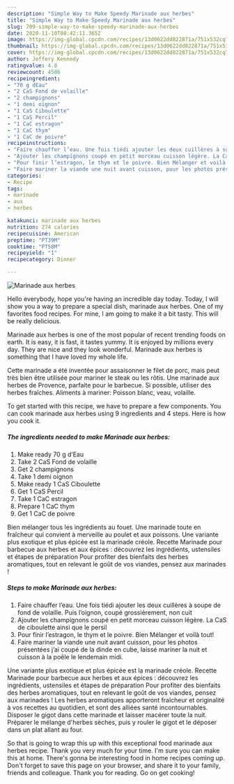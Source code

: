 ```yaml
---
description: "Simple Way to Make Speedy Marinade aux herbes"
title: "Simple Way to Make Speedy Marinade aux herbes"
slug: 709-simple-way-to-make-speedy-marinade-aux-herbes
date: 2020-11-10T08:42:11.365Z
image: https://img-global.cpcdn.com/recipes/13d0622dd822871a/751x532cq70/marinade-aux-herbes-photo-principale-de-la-recette.jpg
thumbnail: https://img-global.cpcdn.com/recipes/13d0622dd822871a/751x532cq70/marinade-aux-herbes-photo-principale-de-la-recette.jpg
cover: https://img-global.cpcdn.com/recipes/13d0622dd822871a/751x532cq70/marinade-aux-herbes-photo-principale-de-la-recette.jpg
author: Jeffery Kennedy
ratingvalue: 4.8
reviewcount: 4586
recipeingredient:
- "70 g dEau"
- "2 CaS Fond de volaille"
- "2 champignons"
- "1 demi oignon"
- "1 CaS Ciboulette"
- "1 CaS Percil"
- "1 CaC estragon"
- "1 CaC thym"
- "1 CaC de poivre"
recipeinstructions:
- "Faire chauffer l’eau. Une fois tiédi ajouter les deux cuillères à soupe de fond de volaille. Puis l’oignon, coupé grossièrement, non cuit"
- "Ajouter les champignons coupé en petit morceau cuisson légère. La CaS de ciboulette ainsi que le persil"
- "Pour finir l’estragon, le thym et le poivre. Bien Mélanger et voilà tout!"
- "Faire mariner la viande une nuit avant cuisson, pour les photos présentées j’ai coupé de la dinde en cube, laissé mariner la nuit et cuisson à la poêle le lendemain midi."
categories:
- Recipe
tags:
- marinade
- aux
- herbes

katakunci: marinade aux herbes 
nutrition: 274 calories
recipecuisine: American
preptime: "PT39M"
cooktime: "PT58M"
recipeyield: "1"
recipecategory: Dinner

---
```



![Marinade aux herbes](https://img-global.cpcdn.com/recipes/13d0622dd822871a/751x532cq70/marinade-aux-herbes-photo-principale-de-la-recette.jpg)

Hello everybody, hope you're having an incredible day today. Today, I will show you a way to prepare a special dish, marinade aux herbes. One of my favorites food recipes. For mine, I am going to make it a bit tasty. This will be really delicious.

Marinade aux herbes is one of the most popular of recent trending foods on earth. It is easy, it is fast, it tastes yummy. It is enjoyed by millions every day. They are nice and they look wonderful. Marinade aux herbes is something that I have loved my whole life.

Cette marinade a été inventée pour assaisonner le filet de porc, mais peut très bien être utilisée pour mariner le steak ou les rôtis. Une marinade aux herbes de Provence, parfaite pour le barbecue. Si possible, utiliser des herbes fraîches. Aliments à mariner: Poisson blanc, veau, volaille.


To get started with this recipe, we have to prepare a few components. You can cook marinade aux herbes using 9 ingredients and 4 steps. Here is how you cook it.

<!--inarticleads1-->

##### The ingredients needed to make Marinade aux herbes:

1. Make ready 70 g d’Eau
1. Take 2 CaS Fond de volaille
1. Get 2 champignons
1. Take 1 demi oignon
1. Make ready 1 CaS Ciboulette
1. Get 1 CaS Percil
1. Take 1 CaC estragon
1. Prepare 1 CaC thym
1. Get 1 CaC de poivre


Bien mélanger tous les ingrédients au fouet. Une marinade toute en fraîcheur qui convient à merveille au poulet et aux poissons. Une variante plus exotique et plus épicée est la marinade créole. Recette Marinade pour barbecue aux herbes et aux épices : découvrez les ingrédients, ustensiles et étapes de préparation Pour profiter des bienfaits des herbes aromatiques, tout en relevant le goût de vos viandes, pensez aux marinades ! 

<!--inarticleads2-->

##### Steps to make Marinade aux herbes:

1. Faire chauffer l’eau. Une fois tiédi ajouter les deux cuillères à soupe de fond de volaille. Puis l’oignon, coupé grossièrement, non cuit
1. Ajouter les champignons coupé en petit morceau cuisson légère. La CaS de ciboulette ainsi que le persil
1. Pour finir l’estragon, le thym et le poivre. Bien Mélanger et voilà tout!
1. Faire mariner la viande une nuit avant cuisson, pour les photos présentées j’ai coupé de la dinde en cube, laissé mariner la nuit et cuisson à la poêle le lendemain midi.


Une variante plus exotique et plus épicée est la marinade créole. Recette Marinade pour barbecue aux herbes et aux épices : découvrez les ingrédients, ustensiles et étapes de préparation Pour profiter des bienfaits des herbes aromatiques, tout en relevant le goût de vos viandes, pensez aux marinades ! Les herbes aromatiques apporteront fraîcheur et originalité à vos recettes au quotidien, et sont des alliées santé incontournables. Disposer le gigot dans cette marinade et laisser macérer toute la nuit. Préparer le mélange d&#39;herbes sèches, puis y rouler le gigot et le déposer dans un plat allant au four. 

So that is going to wrap this up with this exceptional food marinade aux herbes recipe. Thank you very much for your time. I'm sure you can make this at home. There's gonna be interesting food in home recipes coming up. Don't forget to save this page on your browser, and share it to your family, friends and colleague. Thank you for reading. Go on get cooking!
